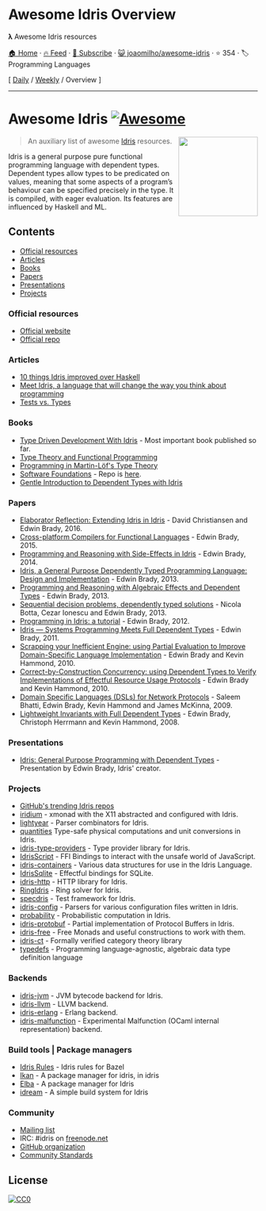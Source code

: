 # Awesome Idris Overview

𝛌 Awesome Idris resources

[🏠 Home](/README.md) · [🔥 Feed](https://test.trackawesomelist.com/joaomilho/awesome-idris/feed.xml) · [📮 Subscribe](https://trackawesomelist.us17.list-manage.com/subscribe?u=d2f0117aa829c83a63ec63c2f&id=36a103854c) · [😺 joaomilho/awesome-idris](https://github.com/joaomilho/awesome-idris/blob/master/README.md) · ⭐ 354 · 🏷️ Programming Languages

[ [Daily](/content/joaomilho/awesome-idris/README.md) / [Weekly](/content/joaomilho/awesome-idris/week/README.md) / Overview ]

---

# Awesome Idris [![Awesome](https://cdn.rawgit.com/sindresorhus/awesome/d7305f38d29fed78fa85652e3a63e154dd8e8829/media/badge.svg)](https://github.com/sindresorhus/awesome)

[<img src="https://www.idris-lang.org/logo/logo.png" align="right" width="160">](https://www.idris-lang.org/)

> An auxiliary list of awesome [Idris](https://www.idris-lang.org/) resources.

Idris is a general purpose pure functional programming language with dependent types. Dependent types allow types to be predicated on values, meaning that some aspects of a program’s behaviour can be specified precisely in the type. It is compiled, with eager evaluation. Its features are influenced by Haskell and ML.

## Contents

*   [Official resources](#official-resources)
*   [Articles](#articles)
*   [Books](#books)
*   [Papers](#papers)
*   [Presentations](#presentations)
*   [Projects](#projects)

### Official resources

*   [Official website](https://www.idris-lang.org/)
*   [Official repo](https://github.com/idris-lang/Idris-dev)

### Articles

*   [10 things Idris improved over Haskell](https://deque.blog/2017/06/14/10-things-idris-improved-over-haskell/)
*   [Meet Idris, a language that will change the way you think about programming](https://crufter.com/idris-a-language-that-will-change-the-way-you-think-about-programming)
*   [Tests vs. Types](http://kevinmahoney.co.uk/articles/tests-vs-types/)

### Books

*   [Type Driven Development With Idris](https://www.manning.com/books/type-driven-development-with-idris) - Most important book published so far.
*   [Type Theory and Functional Programming](https://www.cs.kent.ac.uk/people/staff/sjt/TTFP/)
*   [Programming in Martin-Löf's Type Theory](http://www.cse.chalmers.se/research/group/logic/book/book.pdf)
*   [Software Foundations](https://idris-hackers.github.io/software-foundations/pdf/sf-idris-2018.pdf) - Repo is [here](https://github.com/idris-hackers/software-foundations).
*   [Gentle Introduction to Dependent Types with Idris](https://leanpub.com/gidti)

### Papers

*   [Elaborator Reflection: Extending Idris in Idris](https://eb.host.cs.st-andrews.ac.uk/drafts/elab-reflection.pdf) - David Christiansen and Edwin Brady, 2016.
*   [Cross-platform Compilers for Functional Languages](https://eb.host.cs.st-andrews.ac.uk/drafts/compile-idris.pdf) - Edwin Brady, 2015.
*   [Programming and Reasoning with Side-Effects in Idris](https://eb.host.cs.st-andrews.ac.uk/drafts/eff-tutorial.pdf) - Edwin Brady, 2014.
*   [Idris, a General Purpose Dependently Typed Programming Language: Design and Implementation](https://pdfs.semanticscholar.org/1407/220ca09070233dca256433430d29e5321dc2.pdf) - Edwin Brady, 2013.
*   [Programming and Reasoning with Algebraic Effects and Dependent Types](https://eb.host.cs.st-andrews.ac.uk/drafts/effects.pdf) - Edwin Brady, 2013.
*   [Sequential decision problems, dependently typed solutions](http://eb.host.cs.st-andrews.ac.uk/writings/plmms13.pdf) - Nicola Botta, Cezar Ionescu and Edwin Brady, 2013.
*   [Programming in Idris: a tutorial](http://eb.host.cs.st-andrews.ac.uk/writings/idris-tutorial.pdf) - Edwin Brady, 2012.
*   [Idris — Systems Programming Meets Full Dependent Types](https://eb.host.cs.st-andrews.ac.uk/writings/plpv11.pdf) - Edwin Brady, 2011.
*   [Scrapping your Inefficient Engine: using Partial Evaluation to Improve Domain-Specific Language Implementation](http://eb.host.cs.st-andrews.ac.uk/writings/icfp10.pdf) - Edwin Brady and Kevin Hammond, 2010.
*   [Correct-by-Construction Concurrency: using Dependent Types to Verify Implementations of Effectful Resource Usage Protocols](http://eb.host.cs.st-andrews.ac.uk/writings/fi-cbc.pdf) - Edwin Brady and Kevin Hammond, 2010.
*   [Domain Specific Languages (DSLs) for Network Protocols](http://eb.host.cs.st-andrews.ac.uk/drafts/ngna2009-dsl.pdf) - Saleem Bhatti, Edwin Brady, Kevin Hammond and James McKinna, 2009.
*   [Lightweight Invariants with Full Dependent Types](http://eb.host.cs.st-andrews.ac.uk/drafts/tfp08.pdf) - Edwin Brady, Christoph Herrmann and Kevin Hammond, 2008.

### Presentations

*   [Idris: General Purpose Programming with Dependent Types](https://www.youtube.com/watch?v=vkIlW797JN8) - Presentation by Edwin Brady, Idris' creator.

### Projects

*   [GitHub's trending Idris repos](https://github.com/trending/idris)
*   [iridium](https://github.com/puffnfresh/iridium) - xmonad with the X11 abstracted and configured with Idris.
*   [lightyear](https://github.com/ziman/lightyear) - Parser combinators for Idris.
*   [quantities](https://github.com/timjb/quantities) Type-safe physical computations and unit conversions in Idris.
*   [idris-type-providers](https://github.com/david-christiansen/idris-type-providers) - Type provider library for Idris.
*   [IdrisScript](https://github.com/idris-hackers/IdrisScript) - FFI Bindings to interact with the unsafe world of JavaScript.
*   [idris-containers](https://github.com/jfdm/idris-containers) - Various data structures for use in the Idris Language.
*   [IdrisSqlite](https://github.com/david-christiansen/IdrisSqlite) - Effectful bindings for SQLite.
*   [idris-http](https://github.com/uwap/idris-http) - HTTP library for Idris.
*   [RingIdris](https://github.com/FranckS/RingIdris) - Ring solver for Idris.
*   [specdris](https://github.com/pheymann/specdris) - Test framework for Idris.
*   [idris-config](https://github.com/jfdm/idris-config) - Parsers for various configuration files written in Idris.
*   [probability](https://github.com/BlackBrane/probability) - Probabilistic computation in Idris.
*   [idris-protobuf](https://github.com/google/idris-protobuf) - Partial implementation of Protocol Buffers in Idris.
*   [idris-free](https://github.com/idris-hackers/idris-free) - Free Monads and useful constructions to work with them.
*   [idris-ct](https://github.com/statebox/idris-ct) - Formally verified category theory library
*   [typedefs](https://github.com/typedefs/typedefs) - Programming language-agnostic, algebraic data type definition language

### Backends

*   [idris-jvm](https://github.com/mmhelloworld/idris-jvm) - JVM bytecode backend for Idris.
*   [idris-llvm](https://github.com/idris-hackers/idris-llvm) - LLVM backend.
*   [idris-erlang](https://github.com/lenary/idris-erlang) - Erlang backend.
*   [idris-malfunction](https://github.com/stedolan/idris-malfunction) - Experimental Malfunction (OCaml internal representation) backend.

### Build tools | Package managers

*   [Idris Rules](http://idris.build) - Idris rules for Bazel
*   [Ikan](https://github.com/idris-industry/ikan) - A package manager for idris, in idris
*   [Elba](https://github.com/elba/elba) - A package manager for Idris
*   [idream](https://github.com/idream-build/idream) - A simple build system for Idris

### Community

*   [Mailing list](http://groups.google.com/group/idris-lang)
*   IRC: #idris on [freenode.net](https://webchat.freenode.net/)
*   [GitHub organization](https://github.com/idris-hackers)
*   [Community Standards](https://www.idris-lang.org/documentation/community-standards/)

## License

[![CC0](http://mirrors.creativecommons.org/presskit/buttons/88x31/svg/cc-zero.svg)](https://creativecommons.org/publicdomain/zero/1.0/)

